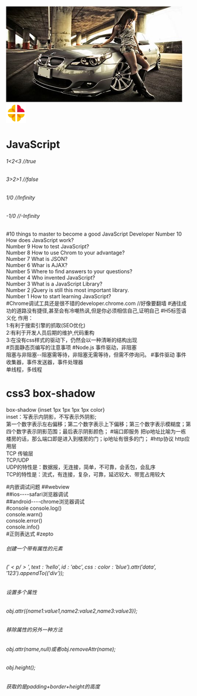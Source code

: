 ![img](https://github.com/studendzhoujun/abc/blob/master/src/images/3.jpg)<br/>
![img](https://github.com/studendzhoujun/abc/blob/master/src/images/loading-1.gif)
# JavaScript
###### 1<2<3 //true
###### 3>2>1 //false
###### 1/0   //Infinity
###### -1/0  //-Infinity
#10 things to master to become a good JavaScript Developer
Number 10 How does JavaScript work?<br/>
Number 9 How to test JavaScript?<br/>
Number 8 How to use Chrom to your advantage?<br/>
Number 7 What is JSON?<br/>
Number 6 Whar is AJAX?<br/>
Number 5 Where to find answers to your questions?<br/>
Number 4 Who invented JavaScript?<br/>
Number 3 What is a JavaScript Library?<br/>
Number 2 jQuery is still this most important library.<br/>
Number 1 How to start learning JavaScript?<br/>
#Chrome调试工具还是很不错的developer.chrome.com
//好像要翻墙
#通往成功的道路没有捷径,甚至会有冷嘲热讽,但是你必须相信自己,证明自己
#H5标签语义化
作用：<br/>
1:有利于搜索引擎的抓取(SEO优化)<br/>
2:有利于开发人员后期的维护,代码重构<br/>
3:在没有css样式的驱动下，仍然会以一种清晰的结构出现<br/>
#页面静态页编写的注意事项
#Node.js
事件驱动，非阻塞<br/>
阻塞与非阻塞--阻塞需等待，非阻塞无需等待，但需不停询问。
#事件驱动
事件收集器，事件发送器，事件处理器<br/>
单线程，多线程
# css3 box-shadow
box-shadow {inset 1px 1px 1px 1px color}<br/>
inset：写表示内阴影，不写表示外阴影;<br/>
第一个数字表示左右偏移；第二个数字表示上下偏移；第三个数字表示模糊度；第四个数字表示阴影范围；最后表示阴影颜色；
#端口即服务
把ip地址比喻为一栋楼房的话，那么端口即是进入到楼房的门；ip地址有很多的门；
#http协议
http应用层<br/>
TCP 传输层<br/>
TCP/UDP<br/>
UDP的特性是：数据报，无连接，简单，不可靠，会丢包，会乱序<br/>
TCP的特性是：流式，有连接，复杂，可靠，延迟较大、带宽占用较大<br/>

#内嵌调试问题
##webview<br/>
##ios----safari浏览器调试<br/>
##android----chrome浏览器调试<br/>
#console
console.log()<br/>
console.warn()<br/>
console.error()<br/>
console.info()<br/>
#正则表达式
#zepto
###### 创建一个带有属性的元素
###### $('<p/>',{text:'hello',id:'abc',css:{color:'blue'}}).attr('data','123').appendTo($('div'));
###### 设置多个属性
###### obj.attr({name1:value1,name2:value2,name3:value3});
###### 移除属性的另外一种方法
###### obj.attr(name,null)或者obj.removeAttr(name);
###### obj.height();
###### 获取的是padding+border+height的高度
